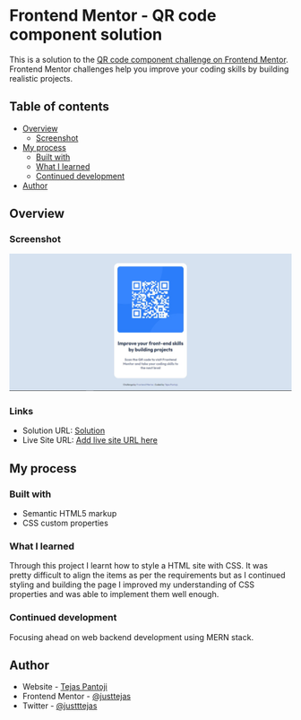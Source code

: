 # Frontend Mentor - QR code component solution

This is a solution to the [QR code component challenge on Frontend Mentor](https://www.frontendmentor.io/challenges/qr-code-component-iux_sIO_H). Frontend Mentor challenges help you improve your coding skills by building realistic projects. 

## Table of contents

- [Overview](#overview)
  - [Screenshot](#screenshot)
- [My process](#my-process)
  - [Built with](#built-with)
  - [What I learned](#what-i-learned)
  - [Continued development](#continued-development)
- [Author](#author)


## Overview

### Screenshot

![](/Screenshot/Screenshot.jpg)

### Links

- Solution URL: [Solution](https://www.frontendmentor.io/solutions/page-for-qr-code-of-frontendmentorio-QRcRA8wox5)
- Live Site URL: [Add live site URL here](https://your-live-site-url.com)

## My process

### Built with

- Semantic HTML5 markup
- CSS custom properties

### What I learned

Through this project I learnt how to style a HTML site with CSS. It was pretty difficult to align the items as per the requirements but as I continued styling and building the page I improved my understanding of CSS properties and was able to implement them well enough.

### Continued development

Focusing ahead on web backend development using MERN stack. 

## Author

- Website - [Tejas Pantoji](https://www.your-site.com)
- Frontend Mentor - [@justtejas](https://www.frontendmentor.io/profile/justtejas)
- Twitter - [@justttejas](https://www.twitter.com/justttejas)
